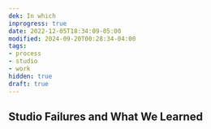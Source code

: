 ```yaml
---
dek: In which
inprogress: true
date: 2022-12-05T18:34:09-05:00
modified: 2024-09-20T00:28:34-04:00
tags: 
- process
- studio
- work
hidden: true
draft: true
---
```

## Studio Failures and What We Learned



